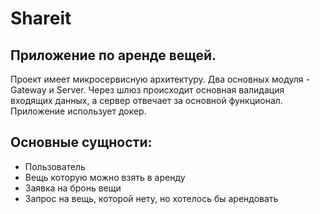 # Shareit

## Приложение по аренде вещей.
Проект имеет микросервисную архитектуру. 
Два основных модуля - Gateway и Server. 
Через шлюз происходит основная валидация входящих данных, а сервер отвечает за основной функционал. 
Приложение использует докер. 

## Основные сущности:
- Пользователь
- Вещь которую можно взять в аренду
- Заявка на бронь вещи
- Запрос на вещь, которой нету, но хотелось бы арендовать

